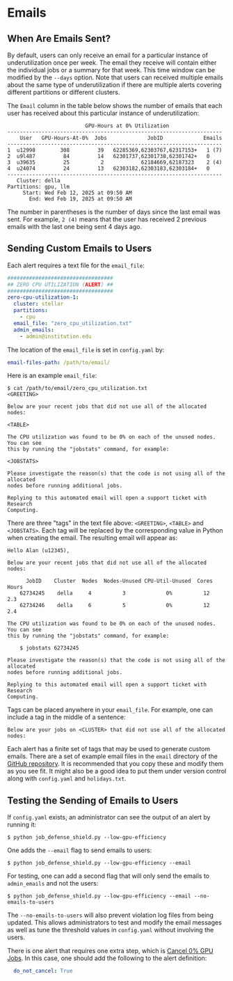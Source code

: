 # Emails

## When Are Emails Sent?

By default, users can only receive an email for a particular instance of underutilization once per week. The email they receive will contain either the individual jobs or a summary for that week. This time window can be modified by the `--days` option. Note that users can received multiple emails about the same type of underutilization if there are multiple alerts covering different partitions or different clusters.

The `Email` column in the table below shows the number of emails that each user has received about this particular instance of underutilization:

```
                         GPU-Hours at 0% Utilization
---------------------------------------------------------------------
    User   GPU-Hours-At-0%  Jobs             JobID             Emails
---------------------------------------------------------------------
1  u12998        308         39   62285369,62303767,62317153+   1 (7)
2  u9l487         84         14   62301737,62301738,62301742+   0
3  u39635         25          2            62184669,62187323    2 (4)
4  u24074         24         13   62303182,62303183,62303184+   0
---------------------------------------------------------------------
   Cluster: della
Partitions: gpu, llm
     Start: Wed Feb 12, 2025 at 09:50 AM
       End: Wed Feb 19, 2025 at 09:50 AM
```

The number in parentheses is the number of days since the last email was sent. For example, `2 (4)` means that the user has received 2 previous emails with the last one being sent 4 days ago.

## Sending Custom Emails to Users

Each alert requires a text file for the `email_file`:

```yaml
##################################
## ZERO CPU UTILIZATION (ALERT) ##
##################################
zero-cpu-utilization-1:
  cluster: stellar
  partitions:
    - cpu
  email_file: "zero_cpu_utilization.txt"
  admin_emails:
    - admin@institution.edu
```

The location of the `email_file` is set in `config.yaml` by:

```yaml
email-files-path: /path/to/email/
```

Here is an example `email_file`:

```
$ cat /path/to/email/zero_cpu_utilization.txt
<GREETING>

Below are your recent jobs that did not use all of the allocated nodes:

<TABLE>

The CPU utilization was found to be 0% on each of the unused nodes. You can see
this by running the "jobstats" command, for example:

<JOBSTATS>

Please investigate the reason(s) that the code is not using all of the allocated
nodes before running additional jobs.

Replying to this automated email will open a support ticket with Research
Computing.
```

There are three "tags" in the text file above: `<GREETING>`, `<TABLE>` and `<JOBSTATS>`.
Each tag will be replaced by the corresponding value in Python when creating the email. The resulting email will appear as:

```
Hello Alan (u12345),

Below are your recent jobs that did not use all of the allocated nodes:

      JobID    Cluster  Nodes  Nodes-Unused CPU-Util-Unused  Cores  Hours
    62734245    della     4          3             0%          12    2.3 
    62734246    della     6          5             0%          12    2.4 

The CPU utilization was found to be 0% on each of the unused nodes. You can see
this by running the "jobstats" command, for example:

    $ jobstats 62734245

Please investigate the reason(s) that the code is not using all of the allocated
nodes before running additional jobs.

Replying to this automated email will open a support ticket with Research
Computing.
```

Tags can be placed anywhere in your `email_file`. For example, one can include a tag in the middle of a sentence:

```
Below are your jobs on <CLUSTER> that did not use all of the allocated nodes:
```

Each alert has a finite set of tags that may be used to generate custom emails. There are
a set of example email files in the `email` directory of the [GitHub repository](https://github.com/jdh4/job_defense_shield). It is
recommended that you copy these and modify them as you see fit. It might also be a good
idea to put them under version control along with `config.yaml` and `holidays.txt`.

## Testing the Sending of Emails to Users

If `config.yaml` exists, an administrator can see the output of an alert by running it:

```
$ python job_defense_shield.py --low-gpu-efficiency
```

One adds the `--email` flag to send emails to users:

```
$ python job_defense_shield.py --low-gpu-efficiency --email

```

For testing, one can add a second flag that will only send the emails to `admin_emails` and not the users:

```
$ python job_defense_shield.py --low-gpu-efficiency --email --no-emails-to-users
```

The `--no-emails-to-users` will also prevent violation log files from being updated. This allows administrators to test and modify the email messages as well as tune the threshold values in `config.yaml` without involving the users.

There is one alert that requires one extra step, which is [Cancel 0% GPU Jobs](alert/cancel_gpu_jobs.md). In this case, one should add the following to the alert definition:

```yaml
  do_not_cancel: True
```
